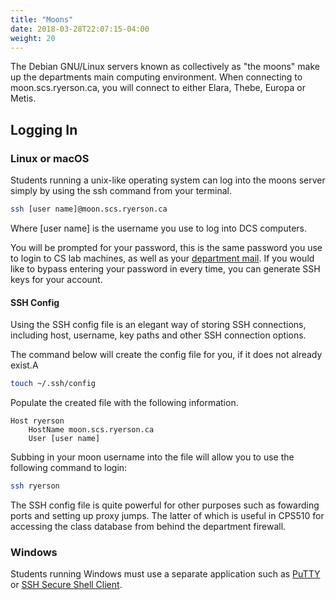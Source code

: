 ```yaml
---
title: "Moons"
date: 2018-03-28T22:07:15-04:00
weight: 20
---
```


The Debian GNU/Linux servers known as collectively as "the moons" make up the departments main computing environment. When connecting to moon.scs.ryerson.ca, you will connect to either Elara, Thebe, Europa or Metis.

## Logging In

### Linux or macOS

Students running a unix-like operating system can log into the moons server simply by using the ssh command from your terminal.

```bash
ssh [user name]@moon.scs.ryerson.ca
```

Where [user name] is the username you use to log into DCS computers.

You will be prompted for your password, this is the same password you use to login to CS lab machines, as well as your [department mail](/facilities/mail). If you would like to bypass entering your password in every time, you can generate SSH keys for your account.

#### SSH Config

Using the SSH config file is an elegant way of storing SSH connections, including host, username, key paths and other SSH connection options.

The command below will create the config file for you, if it does not already exist.A

```bash
touch ~/.ssh/config
```

Populate the created file with the following information.

```
Host ryerson
    HostName moon.scs.ryerson.ca
    User [user name]
```

Subbing in your moon username into the file will allow you to use the following command to login:

```bash
ssh ryerson
```

The SSH config file is quite powerful for other purposes such as fowarding ports and setting up proxy jumps. The latter of which is useful in CPS510 for accessing the class database from behind the department firewall.

### Windows

Students running Windows must use a separate application such as [PuTTY](https://www.putty.org) or [SSH Secure Shell Client](http://sils.unc.edu/it-services/servers/using-ssh).
